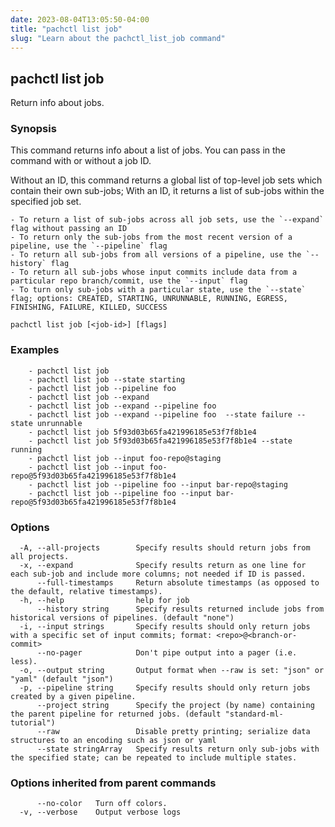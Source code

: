 ```yaml
---
date: 2023-08-04T13:05:50-04:00
title: "pachctl list job"
slug: "Learn about the pachctl_list_job command"
---
```


## pachctl list job

Return info about jobs.

### Synopsis

This command returns info about a list of jobs. You can pass in the command with or without a job ID. 
 
Without an ID, this command returns a global list of top-level job sets which contain their own sub-jobs; With an ID, it returns a list of sub-jobs within the specified job set. 
 
	- To return a list of sub-jobs across all job sets, use the `--expand` flag without passing an ID 
	- To return only the sub-jobs from the most recent version of a pipeline, use the `--pipeline` flag 
	- To return all sub-jobs from all versions of a pipeline, use the `--history` flag 
	- To return all sub-jobs whose input commits include data from a particular repo branch/commit, use the `--input` flag 
	- To turn only sub-jobs with a particular state, use the `--state` flag; options: CREATED, STARTING, UNRUNNABLE, RUNNING, EGRESS, FINISHING, FAILURE, KILLED, SUCCESS

```
pachctl list job [<job-id>] [flags]
```

### Examples

```
	- pachctl list job 
	- pachctl list job --state starting 
	- pachctl list job --pipeline foo 
	- pachctl list job --expand 
	- pachctl list job --expand --pipeline foo 
	- pachctl list job --expand --pipeline foo  --state failure --state unrunnable 
	- pachctl list job 5f93d03b65fa421996185e53f7f8b1e4 
	- pachctl list job 5f93d03b65fa421996185e53f7f8b1e4 --state running
	- pachctl list job --input foo-repo@staging 
	- pachctl list job --input foo-repo@5f93d03b65fa421996185e53f7f8b1e4 
	- pachctl list job --pipeline foo --input bar-repo@staging 
	- pachctl list job --pipeline foo --input bar-repo@5f93d03b65fa421996185e53f7f8b1e4 

```

### Options

```
  -A, --all-projects        Specify results should return jobs from all projects.
  -x, --expand              Specify results return as one line for each sub-job and include more columns; not needed if ID is passed.
      --full-timestamps     Return absolute timestamps (as opposed to the default, relative timestamps).
  -h, --help                help for job
      --history string      Specify results returned include jobs from historical versions of pipelines. (default "none")
  -i, --input strings       Specify results should only return jobs with a specific set of input commits; format: <repo>@<branch-or-commit>
      --no-pager            Don't pipe output into a pager (i.e. less).
  -o, --output string       Output format when --raw is set: "json" or "yaml" (default "json")
  -p, --pipeline string     Specify results should only return jobs created by a given pipeline.
      --project string      Specify the project (by name) containing the parent pipeline for returned jobs. (default "standard-ml-tutorial")
      --raw                 Disable pretty printing; serialize data structures to an encoding such as json or yaml
      --state stringArray   Specify results return only sub-jobs with the specified state; can be repeated to include multiple states.
```

### Options inherited from parent commands

```
      --no-color   Turn off colors.
  -v, --verbose    Output verbose logs
```

